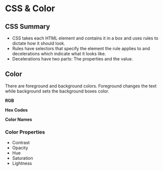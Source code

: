 # CSS & Color
## CSS Summary 
- CSS takes each HTML element and contains it in a box and uses rules to dictate how it should look.
- Rules have selectors that specify the element the rule applies to and decelerations which indicate what it looks like.
- Decelerations have two parts: The properties and the value.

## Color
There are foreground and background colors. Foreground changes the text while background sets the background boxes color.

**RGB**

**Hex Codes**

**Color Names**
### Color Properties
- Contrast
- Opacity
- Hue 
- Saturation 
- Lightness